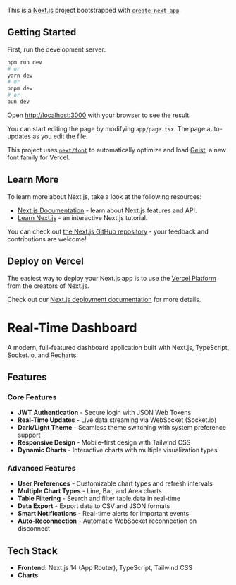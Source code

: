 This is a [Next.js](https://nextjs.org) project bootstrapped with [`create-next-app`](https://nextjs.org/docs/app/api-reference/cli/create-next-app).

## Getting Started

First, run the development server:

```bash
npm run dev
# or
yarn dev
# or
pnpm dev
# or
bun dev
```

Open [http://localhost:3000](http://localhost:3000) with your browser to see the result.

You can start editing the page by modifying `app/page.tsx`. The page auto-updates as you edit the file.

This project uses [`next/font`](https://nextjs.org/docs/app/building-your-application/optimizing/fonts) to automatically optimize and load [Geist](https://vercel.com/font), a new font family for Vercel.

## Learn More

To learn more about Next.js, take a look at the following resources:

- [Next.js Documentation](https://nextjs.org/docs) - learn about Next.js features and API.
- [Learn Next.js](https://nextjs.org/learn) - an interactive Next.js tutorial.

You can check out [the Next.js GitHub repository](https://github.com/vercel/next.js) - your feedback and contributions are welcome!

## Deploy on Vercel

The easiest way to deploy your Next.js app is to use the [Vercel Platform](https://vercel.com/new?utm_medium=default-template&filter=next.js&utm_source=create-next-app&utm_campaign=create-next-app-readme) from the creators of Next.js.

Check out our [Next.js deployment documentation](https://nextjs.org/docs/app/building-your-application/deploying) for more details.

#  Real-Time Dashboard

A modern, full-featured dashboard application built with Next.js, TypeScript, Socket.io, and Recharts.

##  Features

### Core Features
-  **JWT Authentication** - Secure login with JSON Web Tokens
-  **Real-Time Updates** - Live data streaming via WebSocket (Socket.io)
-  **Dark/Light Theme** - Seamless theme switching with system preference support
-  **Responsive Design** - Mobile-first design with Tailwind CSS
-  **Dynamic Charts** - Interactive charts with multiple visualization types

### Advanced Features
-  **User Preferences** - Customizable chart types and refresh intervals
-  **Multiple Chart Types** - Line, Bar, and Area charts
-  **Table Filtering** - Search and filter table data in real-time
-  **Data Export** - Export data to CSV and JSON formats
-  **Smart Notifications** - Real-time alerts for important events
-  **Auto-Reconnection** - Automatic WebSocket reconnection on disconnect

##  Tech Stack

- **Frontend**: Next.js 14 (App Router), TypeScript, Tailwind CSS
- **Charts**:
